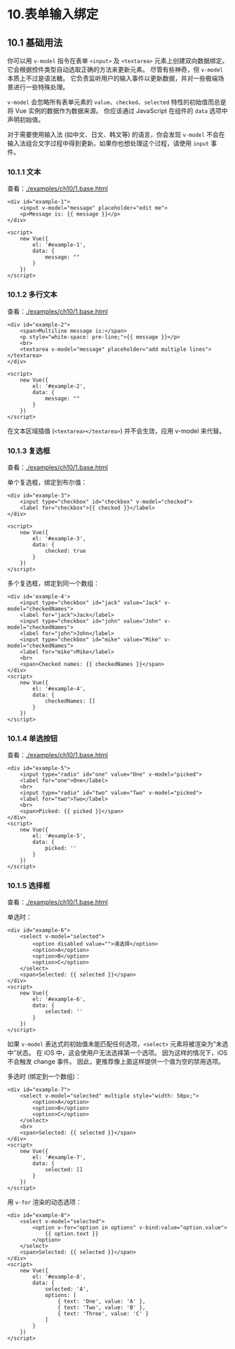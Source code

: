 # 10.表单输入绑定

## 10.1 基础用法

你可以用 `v-model` 指令在表单 `<input>` 及 `<textarea>` 元素上创建双向数据绑定。
它会根据控件类型自动选取正确的方法来更新元素。
尽管有些神奇，但 `v-model` 本质上不过是语法糖。
它负责监听用户的输入事件以更新数据，并对一些极端场景进行一些特殊处理。

`v-model` 会忽略所有表单元素的 `value`、`checked`、`selected` 特性的初始值而总是将 Vue 实例的数据作为数据来源。
你应该通过 JavaScript 在组件的 `data` 选项中声明初始值。

对于需要使用输入法 (如中文、日文、韩文等) 的语言，你会发现 `v-model` 不会在输入法组合文字过程中得到更新。如果你也想处理这个过程，请使用 `input` 事件。


### 10.1.1 文本

查看：[./examples/ch10/1.base.html](./examples/ch10/1.base.html)

    <div id="example-1">
        <input v-model="message" placeholder="edit me">
        <p>Message is: {{ message }}</p>
    </div>

    <script>
        new Vue({
            el: '#example-1',
            data: {
                message: ""
            }
        })
    </script>
    
### 10.1.2 多行文本

查看：[./examples/ch10/1.base.html](./examples/ch10/1.base.html)

    <div id="example-2">
        <span>Multiline message is:</span>
        <p style="white-space: pre-line;">{{ message }}</p>
        <br>
        <textarea v-model="message" placeholder="add multiple lines"></textarea>
    </div>

    <script>
        new Vue({
            el: '#example-2',
            data: {
                message: ""
            }
        })
    </script>

在文本区域插值 (`<textarea></textarea>`) 并不会生效，应用 v-model 来代替。

### 10.1.3 复选框

查看：[./examples/ch10/1.base.html](./examples/ch10/1.base.html)

单个复选框，绑定到布尔值：

    <div id="example-3">
        <input type="checkbox" id="checkbox" v-model="checked">
        <label for="checkbox">{{ checked }}</label>
    </div>

    <script>
        new Vue({
            el: '#example-3',
            data: {
                checked: true
            }
        })
    </script>

多个复选框，绑定到同一个数组：

    <div id='example-4'>
        <input type="checkbox" id="jack" value="Jack" v-model="checkedNames">
        <label for="jack">Jack</label>
        <input type="checkbox" id="john" value="John" v-model="checkedNames">
        <label for="john">John</label>
        <input type="checkbox" id="mike" value="Mike" v-model="checkedNames">
        <label for="mike">Mike</label>
        <br>
        <span>Checked names: {{ checkedNames }}</span>
    </div>
    <script>
        new Vue({
            el: '#example-4',
            data: {
                checkedNames: []
            }
        })
    </script>

### 10.1.4 单选按钮

查看：[./examples/ch10/1.base.html](./examples/ch10/1.base.html)

    <div id="example-5">
        <input type="radio" id="one" value="One" v-model="picked">
        <label for="one">One</label>
        <br>
        <input type="radio" id="two" value="Two" v-model="picked">
        <label for="two">Two</label>
        <br>
        <span>Picked: {{ picked }}</span>
    </div>
    <script>
        new Vue({
            el: '#example-5',
            data: {
                picked: ''
            }
        })
    </script>

### 10.1.5 选择框

查看：[./examples/ch10/1.base.html](./examples/ch10/1.base.html)

单选时：

    <div id="example-6">
        <select v-model="selected">
            <option disabled value="">请选择</option>
            <option>A</option>
            <option>B</option>
            <option>C</option>
        </select>
        <span>Selected: {{ selected }}</span>
    </div>
    <script>
        new Vue({
            el: '#example-6',
            data: {
                selected: ''
            }
        })
    </script>

如果 `v-model` 表达式的初始值未能匹配任何选项，`<select>` 元素将被渲染为“未选中”状态。
在 iOS 中，这会使用户无法选择第一个选项。
因为这样的情况下，iOS 不会触发 change 事件。
因此，更推荐像上面这样提供一个值为空的禁用选项。

多选时 (绑定到一个数组)：

    <div id="example-7">
        <select v-model="selected" multiple style="width: 50px;">
            <option>A</option>
            <option>B</option>
            <option>C</option>
        </select>
        <br>
        <span>Selected: {{ selected }}</span>
    </div>
    <script>
        new Vue({
            el: '#example-7',
            data: {
                selected: []
            }
        })
    </script>

用 `v-for` 渲染的动态选项：

    <div id="example-8">
        <select v-model="selected">
            <option v-for="option in options" v-bind:value="option.value">
                {{ option.text }}
            </option>   
        </select>
        <span>Selected: {{ selected }}</span>
    </div>
    <script>
        new Vue({
            el: '#example-8',
            data: {
                selected: 'A',
                options: [
                    { text: 'One', value: 'A' },
                    { text: 'Two', value: 'B' },
                    { text: 'Three', value: 'C' }
                ]
            }
        })
    </script>


